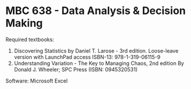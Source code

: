 # MBC 638 - Data Analysis & Decision Making

Required textbooks:

1. Discovering Statistics by Daniel T. Larose - 3rd edition. Loose-leave version with LaunchPad access ISBN-13: 978-1-319-06115-9
2. Understanding Variation - The Key to Managing Chaos, 2nd edition By Donald J. Wheeler; SPC Press (ISBN: 0945320531)

Software: Microsoft Excel

